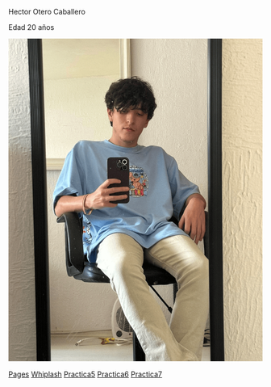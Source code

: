 Hector Otero Caballero

Edad 20 años

![YO](./docs/img/Yo.png)

[Pages](https://hectorotero.github.io/DesarrolloWeb/)
[Whiplash](https://hectorotero.github.io/DesarrolloWeb/Practica4/index.html)
[Practica5](https://hectorotero.github.io/DesarrolloWeb/Practica5/html/practica5.html)
[Practica6](https://hectorotero.github.io/DesarrolloWeb/Practica6/practica6.html)
[Practica7]()